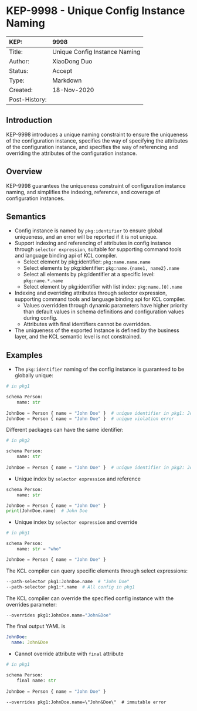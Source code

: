 # KEP-9998 - Unique Config Instance Naming

| KEP: | 9998 |
| :--- | :--- |
| Title: | Unique Config Instance Naming |
| Author: | XiaoDong Duo |
| Status: | Accept |
| Type: | Markdown |
| Created: | 18-Nov-2020 |
| Post-History: |  |

## Introduction

KEP-9998 introduces a unique naming constraint to ensure the uniqueness of the configuration instance, specifies the way of specifying the attributes of the configuration instance, and specifies the way of referencing and overriding the attributes of the configuration instance.

## Overview

KEP-9998 guarantees the uniqueness constraint of configuration instance naming, and simplifies the indexing, reference, and coverage of configuration instances.

## Semantics

* Config instance is named by `pkg:identifier` to ensure global uniqueness, and an error will be reported if it is not unique.
* Support indexing and referencing of attributes in config instance through `selector expression`, suitable for supporting command tools and language binding api of KCL compiler.
  * Select element by pkg:identifier: `pkg:name.name.name`
  * Select elements by pkg:identifier: `pkg:name.{name1, name2}.name`
  * Select all elements by pkg:identifier at a specific level: `pkg:name.*.name`
  * Select element by pkg:identifier with list index: `pkg:name.[0].name`
* Indexing and overriding attributes through selector expression, supporting command tools and language binding api for KCL compiler.
  * Values overridden through dynamic parameters have higher priority than default values in schema definitions and configuration values during config.
  * Attributes with final identifiers cannot be overridden.
* The uniqueness of the exported Instance is defined by the business layer, and the KCL semantic level is not constrained.

## Examples

* The `pkg:identifier` naming of the config instance is guaranteed to be globally unique:

```python
# in pkg1

schema Person:
    name: str
  
JohnDoe = Person { name = "John Doe" }  # unique identifier in pkg1: JohnDoe
JohnDoe = Person { name = "John Doe" }  # unique violation error
```

Different packages can have the same identifier:

```python
# in pkg2

schema Person:
    name: str
  
JohnDoe = Person { name = "John Doe" }  # unique identifier in pkg2: JohnDoe
```

* Unique index by `selector expression` and reference

```python
schema Person:
    name: str

JohnDoe = Person { name = "John Doe" }
print(JohnDoe.name)  # John Doe
```

* Unique index by `selector expression` and override
  
```python
# in pkg1

schema Person:
    name: str = "who"

JohnDoe = Person { name = "John Doe" }
```

The KCL compiler can query specific elements through select expressions:

```python
--path-selector pkg1:JohnDoe.name  # "John Doe"
--path-selector pkg1:*.name  # All config in pkg1
```

The KCL compiler can override the specified config instance with the overrides parameter:

```python
--overrides pkg1:JohnDoe.name="John&Doe"
```

The final output YAML is

```yaml
JohnDoe:
  name: John&Doe
```

* Cannot override attribute with `final` attribute

```python
# in pkg1

schema Person:
    final name: str
  
JohnDoe = Person { name = "John Doe" } 
```

```
--overrides pkg1:JohnDoe.name=\"John&Doe\"  # immutable error
```
